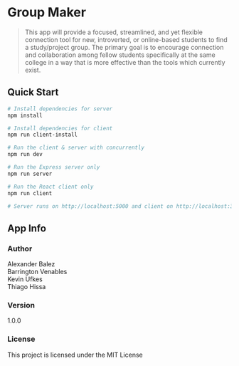 # Group Maker

> This app will provide a focused, streamlined, and yet flexible connection tool for new, introverted, or online-based students to find a study/project group. The primary goal is to encourage connection and collaboration among fellow students specifically at the same college in a way that is more effective than the tools which currently exist.


## Quick Start

``` bash
# Install dependencies for server
npm install

# Install dependencies for client
npm run client-install

# Run the client & server with concurrently
npm run dev

# Run the Express server only
npm run server

# Run the React client only
npm run client

# Server runs on http://localhost:5000 and client on http://localhost:3000
```

## App Info

### Author

Alexander Balez\
Barrington Venables\
Kevin Ufkes\
Thiago Hissa

### Version

1.0.0

### License

This project is licensed under the MIT License
